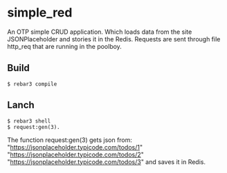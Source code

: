 simple_red
=====

An OTP simple CRUD application.
Which loads data from the site JSONPlaceholder and stories it in the Redis.
Requests are sent through file http_req that are running in the poolboy. 

Build
-----

    $ rebar3 compile

Lanch
-----
    $ rebar3 shell
    $ request:gen(3).

The function request:gen(3) gets json from:
    "https://jsonplaceholder.typicode.com/todos/1"
    "https://jsonplaceholder.typicode.com/todos/2"
    "https://jsonplaceholder.typicode.com/todos/3"
and saves it in Redis.